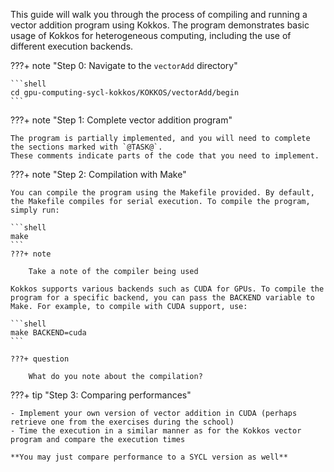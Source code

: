 This guide will walk you through the process of compiling and running a vector addition program using Kokkos. 
The program demonstrates basic usage of Kokkos for heterogeneous computing, including the use of different execution backends.

???+ note "Step 0: Navigate to the `vectorAdd` directory"

    ```shell
    cd gpu-computing-sycl-kokkos/KOKKOS/vectorAdd/begin
    ```

???+ note "Step 1: Complete vector addition program"

    The program is partially implemented, and you will need to complete the sections marked with `@TASK@`.
    These comments indicate parts of the code that you need to implement. 

???+ note "Step 2: Compilation with Make"

    You can compile the program using the Makefile provided. By default, the Makefile compiles for serial execution. To compile the program, simply run:

    ```shell
    make
    ```
    ???+ note 

        Take a note of the compiler being used

    Kokkos supports various backends such as CUDA for GPUs. To compile the program for a specific backend, you can pass the BACKEND variable to Make. For example, to compile with CUDA support, use:

    ```shell
    make BACKEND=cuda
    ```

    ???+ question
        
        What do you note about the compilation?

???+ tip "Step 3: Comparing performances"

    - Implement your own version of vector addition in CUDA (perhaps retrieve one from the exercises during the school)
    - Time the execution in a similar manner as for the Kokkos vector program and compare the execution times

    **You may just compare performance to a SYCL version as well**
